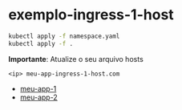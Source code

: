 # exemplo-ingress-1-host

```BASH
kubectl apply -f namespace.yaml
kubectl apply -f .
```

**Importante**: Atualize o seu arquivo hosts

```
<ip> meu-app-ingress-1-host.com
```

- [meu-app-1](http://meu-app-ingress-1-host.com/meu-app-1) 
- [meu-app-2](http://meu-app-ingress-1-host.com/meu-app-2) 
